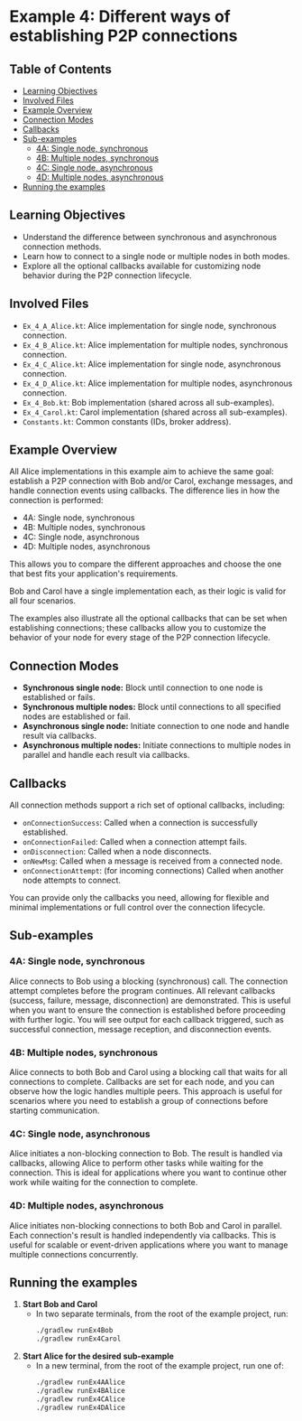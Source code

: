 # Example 4: Different ways of establishing P2P connections
## Table of Contents

- [Learning Objectives](#learning-objectives)
- [Involved Files](#involved-files)
- [Example Overview](#example-overview)
- [Connection Modes](#connection-modes)
- [Callbacks](#callbacks)
- [Sub-examples](#sub-examples)
    - [4A: Single node, synchronous](#4a-single-node-synchronous)
    - [4B: Multiple nodes, synchronous](#4b-multiple-nodes-synchronous)
    - [4C: Single node, asynchronous](#4c-single-node-asynchronous)
    - [4D: Multiple nodes, asynchronous](#4d-multiple-nodes-asynchronous)
- [Running the examples](#running-the-examples)

## Learning Objectives

- Understand the difference between synchronous and asynchronous connection methods.
- Learn how to connect to a single node or multiple nodes in both modes.
- Explore all the optional callbacks available for customizing node behavior during the P2P connection lifecycle.

## Involved Files

- `Ex_4_A_Alice.kt`: Alice implementation for single node, synchronous connection.
- `Ex_4_B_Alice.kt`: Alice implementation for multiple nodes, synchronous connection.
- `Ex_4_C_Alice.kt`: Alice implementation for single node, asynchronous connection.
- `Ex_4_D_Alice.kt`: Alice implementation for multiple nodes, asynchronous connection.
- `Ex_4_Bob.kt`: Bob implementation (shared across all sub-examples).
- `Ex_4_Carol.kt`: Carol implementation (shared across all sub-examples).
- `Constants.kt`: Common constants (IDs, broker address).

## Example Overview

All Alice implementations in this example aim to achieve the same goal: establish a P2P connection with Bob and/or Carol, exchange messages, and handle connection events using callbacks. The difference lies in how the connection is performed:
- 4A: Single node, synchronous
- 4B: Multiple nodes, synchronous
- 4C: Single node, asynchronous
- 4D: Multiple nodes, asynchronous

This allows you to compare the different approaches and choose the one that best fits your application's requirements.

Bob and Carol have a single implementation each, as their logic is valid for all four scenarios.

The examples also illustrate all the optional callbacks that can be set when establishing connections; these callbacks allow you to customize the behavior of your node for every stage of the P2P connection lifecycle.

## Connection Modes

- **Synchronous single node:** Block until connection to one node is established or fails.
- **Synchronous multiple nodes:** Block until connections to all specified nodes are established or fail.
- **Asynchronous single node:** Initiate connection to one node and handle result via callbacks.
- **Asynchronous multiple nodes:** Initiate connections to multiple nodes in parallel and handle each result via callbacks.

## Callbacks

All connection methods support a rich set of optional callbacks, including:
- `onConnectionSuccess`: Called when a connection is successfully established.
- `onConnectionFailed`: Called when a connection attempt fails.
- `onDisconnection`: Called when a node disconnects.
- `onNewMsg`: Called when a message is received from a connected node.
- `onConnectionAttempt`: (for incoming connections) Called when another node attempts to connect.

You can provide only the callbacks you need, allowing for flexible and minimal implementations or full control over the connection lifecycle.

## Sub-examples

### 4A: Single node, synchronous
Alice connects to Bob using a blocking (synchronous) call. The connection attempt completes before the program continues. All relevant callbacks (success, failure, message, disconnection) are demonstrated. This is useful when you want to ensure the connection is established before proceeding with further logic. You will see output for each callback triggered, such as successful connection, message reception, and disconnection events.

### 4B: Multiple nodes, synchronous
Alice connects to both Bob and Carol using a blocking call that waits for all connections to complete. Callbacks are set for each node, and you can observe how the logic handles multiple peers. This approach is useful for scenarios where you need to establish a group of connections before starting communication.

### 4C: Single node, asynchronous
Alice initiates a non-blocking connection to Bob. The result is handled via callbacks, allowing Alice to perform other tasks while waiting for the connection. This is ideal for applications where you want to continue other work while waiting for the connection to complete.

### 4D: Multiple nodes, asynchronous
Alice initiates non-blocking connections to both Bob and Carol in parallel. Each connection's result is handled independently via callbacks. This is useful for scalable or event-driven applications where you want to manage multiple connections concurrently.

## Running the examples
1. **Start Bob and Carol**
    - In two separate terminals, from the root of the example project, run:
      ```sh
      ./gradlew runEx4Bob
      ./gradlew runEx4Carol
      ```
2. **Start Alice for the desired sub-example**
    - In a new terminal, from the root of the example project, run one of:
      ```sh
      ./gradlew runEx4AAlice
      ./gradlew runEx4BAlice
      ./gradlew runEx4CAlice
      ./gradlew runEx4DAlice
      ```
